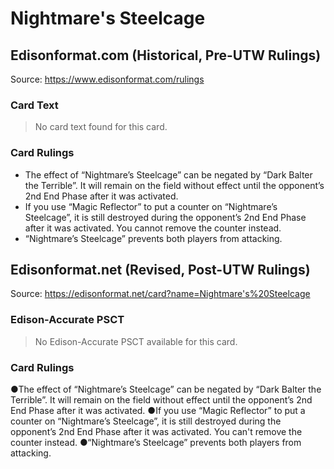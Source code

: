 # Nightmare's Steelcage

## Edisonformat.com (Historical, Pre-UTW Rulings)

Source: https://www.edisonformat.com/rulings

### Card Text

> No card text found for this card.

### Card Rulings

*   The effect of “Nightmare’s Steelcage” can be negated by “Dark Balter the Terrible”. It will remain on the field without effect until the opponent’s 2nd End Phase after it was activated.
*   If you use “Magic Reflector” to put a counter on “Nightmare’s Steelcage”, it is still destroyed during the opponent’s 2nd End Phase after it was activated. You cannot remove the counter instead.
*   “Nightmare’s Steelcage” prevents both players from attacking.

## Edisonformat.net (Revised, Post-UTW Rulings)

Source: https://edisonformat.net/card?name=Nightmare's%20Steelcage

### Edison-Accurate PSCT

> No Edison-Accurate PSCT available for this card.

### Card Rulings

●The effect of “Nightmare’s Steelcage” can be negated by “Dark Balter the Terrible”. It will remain on the field without effect until the opponent’s 2nd End Phase after it was activated.
●If you use “Magic Reflector” to put a counter on “Nightmare’s Steelcage”, it is still destroyed during the opponent’s 2nd End Phase after it was activated. You can't remove the counter instead.
●“Nightmare’s Steelcage” prevents both players from attacking.
            